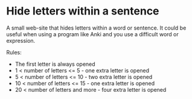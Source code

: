 # Hide letters within a sentence

A small web-site that hides letters within a word or sentence. It could be useful when using a program like Anki and you use a  difficult word or expression.

Rules:
* The first letter is always opened
* 1 < number of letters <= 5 - one extra letter is opened
* 5 < number of letters <= 10 - two extra letter is opened
* 10 < number of letters <= 15 - one extra letter is opened
* 20 < number of letters and more - four extra letter is opened
